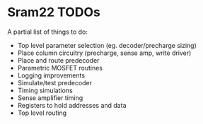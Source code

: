 # Sram22 TODOs

A partial list of things to do:

* Top level parameter selection (eg. decoder/precharge sizing)
* Place column circuitry (precharge, sense amp, write driver)
* Place and route predecoder
* Parametric MOSFET routines
* Logging improvements
* Simulate/test predecoder
* Timing simulations
* Sense amplifier timing
* Registers to hold addresses and data
* Top level routing
